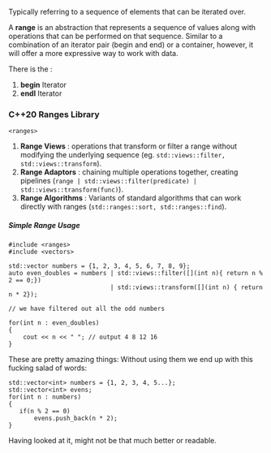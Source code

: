 Typically referring to a sequence of elements that can be iterated over. 

A **range** is an abstraction that represents a sequence of values along with operations that can be performed on that sequence. 
Similar to a combination of an iterator pair (begin and end) or a container, however, it will offer a more expressive way to work with data. 

There is the : 
1. **begin** Iterator
2. **endl** Iterator

### C++20 Ranges Library
`<ranges>`
1. **Range Views** : operations that transform or filter a range without modifying the underlying sequence (eg. `std::views::filter, std::views::transform`). 
2. **Range Adaptors** : chaining multiple operations together, creating pipelines (`range | std::views::filter(predicate) | std::views::transform(func)`). 
3. **Range Algorithms** : Variants of standard algorithms that can work directly with ranges (`std::ranges::sort, std::ranges::find`). 


##### Simple Range Usage
```
#include <ranges> 
#include <vectors> 

std::vector numbers = {1, 2, 3, 4, 5, 6, 7, 8, 9};
auto even_doubles = numbers | std::views::filter([](int n){ return n % 2 == 0;})
							| std::views::transform([](int n) { return n * 2});

// we have filtered out all the odd numbers

for(int n : even_doubles)
{ 
	cout << n << " "; // output 4 8 12 16
}
```
 These are pretty amazing things: 
 Without using them we end up with this fucking salad of words: 
 ```
std::vector<int> numbers = {1, 2, 3, 4, 5...};
std::vector<int> evens; 
for(int n : numbers)
{
	if(n % 2 == 0)
		evens.push_back(n * 2);
} 
```
Having looked at it, might not be that much better or readable. 


